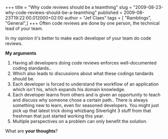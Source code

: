+++
title = "Why code reviews should be a teamthing"
slug = "2009-08-23-why-code-reviews-should-be-a-teamthing"
published = 2009-08-23T19:22:00.012000+02:00
author = "Jef Claes"
tags = [ "Ramblings", "General",]
+++
Often code reviews are done by one person, the technical lead of your
team.  
  
In my opinion it's better to make each developer of your team do code
reviews.  
  
<span style="font-weight: bold;">My arguments</span>  

1.  Having all developers doing code reviews enforces well-documented
    coding standards..
2.  Which also leads to discussions about what these codings tandards
    should be.
3.  Each developer is forced to understand the workflow of an
    application which isn't his, which expands his domain knowledge.
4.  Each developer learns from others and is given an opportunity to
    teach and discuss why someone chose a certain path.. There is always
    something new to learn, even for seasoned developers. You might just
    pick up that latest trick doing whizbang Silverlight 3 stuff from
    that freshman that just started working this year.
5.  Multiple perspectives on a problem can only benefit the solution.

  

  

What are <span style="font-weight: bold;">your thoughts</span>?
